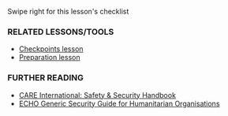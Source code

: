 [Title]: # (Et maintenant ?)
[Order]: # (6)

Swipe right for this lesson's checklist

### RELATED LESSONS/TOOLS

*   [Checkpoints lesson](umbrella://lesson/checkpoints)
*   [Preparation lesson](umbrella://lesson/preparation)

### FURTHER READING

*   [CARE International: Safety & Security Handbook](ngolearning.org/courses/availablecourses/CARE%20Safety%20Course/Shared%20Documents/English_CARE_International_Safety_and_Security_Handbook.pdf)
*   [ECHO Generic Security Guide for Humanitarian Organisations](http://ec.europa.eu/echo/files/evaluation/watsan2005/annex_files/ECHO/ECHO12%20-%20echo_generic_security_guide_en.doc)